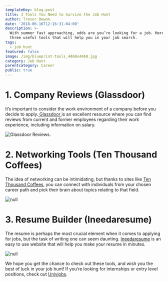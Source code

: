 ```yaml
---
templateKey: blog-post
title: 3 Tools You Need to Survive the Job Hunt
author: Trevor Dewan
date: '2018-06-16T12:16:31-04:00'
description: >-
  With summer fast approaching, odds are you’re looking for a job. Here are
  three useful tools that will help you in your job search.
tags:
  - job hunt
featured: false
image: /img/blueprint-tools_4460x4460.jpg
category: Job Hunt
parentcategory: Career
public: true
---
```

# 1. Company Reviews (Glassdoor)

It’s important to consider the work environment of a company before you decide to apply.[ Glassdoor ](https://www.glassdoor.ca/index.htm?countryRedirect=true)is an excellent resource where you can find reviews from current and former employees regarding their work experience, including information on salary.

![Glassdoor Reviews.](/img/screen-shot-2018-05-27-at-9.56.38-pm.png)

# 2. Networking Tools (Ten Thousand Coffees)

The idea of networking can be intimidating, but thanks to sites like [Ten Thousand Coffees](https://www.tenthousandcoffees.com), you can connect with individuals from your chosen career path and pick their brain about topics relating to that field.

![null](/img/coffee-chat-illustration.png)

# 3. Resume Builder (Ineedaresume)

The resume is perhaps the most crucial element when it comes to applying for jobs, but the task of writing one can seem daunting.  [Ineedaresume](http://ineedaresu.me/#/) is an easy to use website that will help you make your resume in minutes.

![null](/img/screen-shot-2018-05-27-at-10.40.21-pm.png)

We hope you get the chance to check out these tools, and wish you the best of luck in your job hunt! If you’re looking for internships or entry level positions, check out [Univjobs](https://univjobs.ca/).
